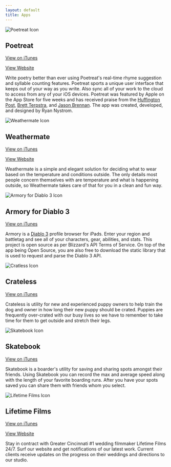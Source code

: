 ```yaml
---
layout: default
title: Apps
---
```


<img alt="Poetreat Icon" title="Poetreat Icon" class="center-image app-icon" src="/img/poetreat.jpg" />

<h2 class="app-title">Poetreat</h2>

[View on iTunes](https://itunes.apple.com/us/app/poetreat-write-quick-simple/id636392647?ls=1&mt=8)

[View Website](http://poetreatapp.com)

Write poetry better than ever using Poetreat's real-time rhyme suggestion and syllable counting features. Poetreat sports a unique user interface that keeps out of your way as you write. Also sync all of your work to the cloud to access from any of your iOS devices. Poetreat was featured by Apple on the App Store for five weeks and has received praise from the [Huffington Post](http://www.huffingtonpost.com/fueled/the-top-10-apps-for-write_b_3466996.html), [Brett Terpstra](LINK), and [Jason Brennan](http://nearthespeedoflight.com/article/2013_07_23_poetreat_review_and_interview). The app was created, developed, and designed by Ryan Nystrom.

<img alt="Weathermate Icon" title="Weathermate Icon" class="center-image app-icon" src="/img/weathermate.jpg" />

<h2 class="app-title">Weathermate</h2>

[View on iTunes](http://itunes.apple.com/us/app/weathermate-your-weather-your/id565995922?mt=8)

[View Website](http://weathermateapp.com)

Weathermate is a simple and elegant solution for deciding what to wear based on the temperature and conditions outside. The only details most people concern themselves with are temperature and what is happening outside, so Weathermate takes care of that for you in a clean and fun way.

<img alt="Armory for Diablo 3 Icon" title="Armory for Diablo 3 Icon" class="center-image app-icon" src="/img/armory.jpg" />

<h2 class="app-title">Armory for Diablo 3</h2>

[View on iTunes](http://itunes.apple.com/us/app/armory-for-diablo-3/id539974801?mt=8)

Armory is a [Diablo 3](http://diablo3.com) profile browser for iPads. Enter your region and battletag and see all of your characters, gear, abilities, and stats. This project is open source as per Blizzard's API Terms of Service. On top of the app being Open Source, you are also free to download the static library that is used to request and parse the Diablo 3 API.

<img alt="Cratless Icon" title="Crateless Icon" class="center-image app-icon" src="/img/crateless.jpg" />

<h2 class="app-title">Crateless</h2>

[View on iTunes](http://itunes.apple.com/us/app/crateless/id563997439?mt=8)

Crateless is utility for new and experienced puppy owners to help train the dog and owner in how long their new puppy should be crated. Puppies are frequently over-crated with our busy lives so we have to remember to take time for them to get outside and stretch their legs.

<img alt="Skatebook Icon" title="Skatebook Icon" class="center-image app-icon" src="/img/skatebook.jpg" />

<h2 class="app-title">Skatebook</h2>

[View on iTunes](http://itunes.apple.com/us/app/skatebook/id517642215?mt=8)

Skatebook is a boarder's utility for saving and sharing spots amongst their friends. Using Skatebook you can record the max and average speed along with the length of your favorite boarding runs. After you have your spots saved you can share them with friends whom you select.

<img alt="Lifetime Films Icon" title="Lifetime Films Icon" class="center-image app-icon" src="/img/lifetime.jpg" />

<h2 class="app-title">Lifetime Films</h2>

[View on iTunes](http://itunes.apple.com/us/app/lifetimefilms/id525538543?mt=8)

[View Website](http://lifetimefilms.com)

Stay in contract with Greater Cincinnati #1 wedding filmmaker Lifetime Films 24/7. Surf our website and get notifications of our latest work. Current clients receive updates on the progress on their weddings and directions to our studio.